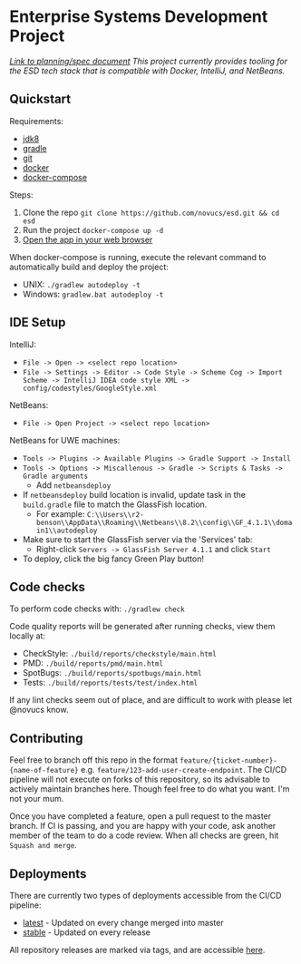 # Enterprise Systems Development Project
*[Link to planning/spec document](https://docs.google.com/document/d/1-RYVGb9SWycJ3qjYdG6a2n_CVkIMA-091wgTMpM1pWw/edit?usp=sharing)*
*This project currently provides tooling for the ESD tech stack that is compatible with Docker, IntelliJ, and NetBeans.*

## Quickstart
Requirements:
* [jdk8](https://www.oracle.com/technetwork/java/javase/downloads/jdk8-downloads-2133151.html)
* [gradle](https://gradle.org/install/)
* [git](https://git-scm.com/)
* [docker](https://docs.docker.com/get-started/)
* [docker-compose](https://docs.docker.com/compose/)

Steps:
1. Clone the repo `git clone https://github.com/novucs/esd.git && cd esd`
2. Run the project `docker-compose up -d`
3. [Open the app in your web browser](http://localhost:8080/app/)

When docker-compose is running, execute the relevant command to automatically build and deploy the project:
* UNIX: `./gradlew autodeploy -t`
* Windows: `gradlew.bat autodeploy -t`

## IDE Setup
IntelliJ:
* `File -> Open -> <select repo location>`
* `File -> Settings -> Editor -> Code Style -> Scheme Cog -> Import Scheme -> IntelliJ IDEA code style XML -> config/codestyles/GoogleStyle.xml`

NetBeans:
* `File -> Open Project -> <select repo location>`

NetBeans for UWE machines:
* `Tools -> Plugins -> Available Plugins -> Gradle Support -> Install`
* `Tools -> Options -> Miscallenous -> Gradle -> Scripts & Tasks -> Gradle arguments`
    * Add `netbeansdeploy`
* If `netbeansdeploy` build location is invalid, update task in the `build.gradle` file to match the GlassFish location.
    * For example: `C:\\Users\\r2-benson\\AppData\\Roaming\\Netbeans\\8.2\\config\\GF_4.1.1\\domain1\\autodeploy`
* Make sure to start the GlassFish server via the 'Services' tab:
    * Right-click `Servers -> GlassFish Server 4.1.1` and click `Start`
* To deploy, click the big fancy Green Play button!

## Code checks
To perform code checks with: `./gradlew check`

Code quality reports will be generated after running checks, view them locally at:
* CheckStyle: `./build/reports/checkstyle/main.html`
* PMD: `./build/reports/pmd/main.html`
* SpotBugs: `./build/reports/spotbugs/main.html`
* Tests: `./build/reports/tests/test/index.html`

If any lint checks seem out of place, and are difficult to work with please let @novucs know.

## Contributing
Feel free to branch off this repo in the format `feature/{ticket-number}-{name-of-feature}` e.g. 
`feature/123-add-user-create-endpoint`. The CI/CD pipeline will not execute on forks of this
repository, so its advisable to actively maintain branches here. Though feel free to do what you
want. I'm not your mum.

Once you have completed a feature, open a pull request to the master branch. If CI is passing, and
you are happy with your code, ask another member of the team to do a code review. When all checks
are green, hit `Squash and merge`.

## Deployments
There are currently two types of deployments accessible from the CI/CD pipeline:
* [latest](http://esd.novucs.net:8080/latest/) - Updated on every change merged into master
* [stable](http://esd.novucs.net:8080/stable/) - Updated on every release

All repository releases are marked via tags, and are accessible [here](https://github.com/novucs/esd/releases).
